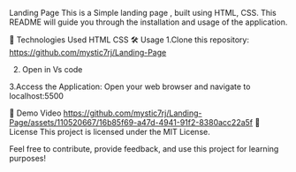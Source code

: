 Landing Page
This is a Simple landing page , built using HTML, CSS. This README will guide you through the installation and usage of the application.

🧰 Technologies Used
HTML
CSS
🛠️ Usage
1.Clone this repository:
https://github.com/mystic7rj/Landing-Page

2. Open in Vs code 

3.Access the Application: Open your web browser and navigate to localhost:5500

🎥 Demo Video
https://github.com/mystic7rj/Landing-Page/assets/110520667/16b85f69-a47d-4941-91f2-8380acc22a5f
📝 License
This project is licensed under the MIT License.

Feel free to contribute, provide feedback, and use this project for learning purposes!
